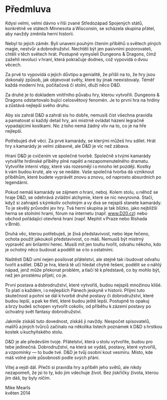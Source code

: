 # Předmluva
  
Kdysi velmi, velmi dávno v říši zvané Středozápad Spojených států, konkrétně ve státech Minnesota a Wisconsin, se scházela skupina přátel, aby navždy změnila herní historii.
  
Nebyl to jejich záměr. Byli unaveni pouhým čtením příběhů o světech plných magie, nestvůr a dobrodružství. Nechtěli být jen pasivními pozorovateli, chtěli v těch světech hrát. Postupně vymysleli Dungeons & Dragons, čímž zažehli revoluci v hraní, která pokračuje dodnes, což vypovídá o dvou věcech.
  
Za prvé to vypovídá o jejich důvtipu a genialitě, že přišli na to, že hry jsou dokonalý způsob, jak objevovat světy, které by jinak neexistovaly. Téměř každá moderní hra, počítačová či stolní, dluží něco D&D.
  
Za druhé je to dokladem vnitřního půvabu hry, kterou vytvořili. Dungeons & Dragons odstartovalo bující celosvětový fenomén. Je to první hra na hrdiny a zůstává nejlepší svého druhu.
  
Aby sis zahrál D&D a zahrál sis ho dobře, nemusíš číst všechna pravidla a pamatovat si každý detail hry, ani mistrně ovládat házení legračně vypadajícími kostkami. Nic z toho nemá žádný vliv na to, co je na hře nejlepší.
  
Potřebuješ dvě věci. Za prvé kamarády, se kterými můžeš hru sdílet. Hrát hry s kamarády je velmi zábavné, ale D&D je víc než zábava.
  
Hraní D&D je cvičením ve společné tvorbě. Společně s tvými kamarády vytváříte hrdinské příběhy plné napětí a nezapomenutelného dramatu. Vytvoříte interní vtipy, které vás rozesmějí i o mnoho let později. Kostky k vám budou kruté, ale vy se nedáte. Vaše společná tvorba dá vzniknout příběhům, které budete vyprávět znovu a znovu, od naprosto absurdních po legendární.
  
Pokud nemáš kamarády se zájmem o hraní, neboj. Kolem stolu, u něhož se hraje D&D, se odehrává zvláštní alchymie, které se nic nevyrovná. Stačí, když si zahraješ s kýmkoliv ochotným a vy dva se nejspíš stanete kamarády. To je skvělý průvodní jev hry. Tvá herní skupina je tak blízko, jako nejbližší herna se stolními hrami, fórum na internetu (např. www.D20.cz) nebo obchod pořádající otevřená hraní (např. Mephit v Praze nebo Rishada v Brně).
  
Druhá věc, kterou potřebuješ, je živá představivost, nebo lépe řečeno, ochota použít jakoukoli představivost, co máš. Nemusíš být mistrný vypravěč ani brilantní herec. Musíš mít jen touhu tvořit, odvahu někoho, kdo je ochotný něco budovat a podělit se o to s ostatními.
  
Naštěstí D&D umí nejen posilovat přátelství, ale stejně tak i budovat odvahu tvořit a sdílet. D&D je hra, která tě učí hledat chytré řešení, podělit se o náhlý nápad, jenž může překonat problém, a tlačí tě k představě, co by mohlo být, než jen prostému přijetí, co je.
  
První postava a dobrodružství, které vytvoříš, budou nejspíš množinou klišé. To platí o každém, i o nejlepších Pánech jeskyně v historii. Přijmi tuto skutečnost a pohni se dál k tvorbě druhé postavy či dobrodružství, které budou lepší, a pak ke třetí, které budou ještě lepší. Postupně to opakuj a brzy budeš schopen vytvořit cokoliv, od příběhu k zázemí postavy po úchvatný svět fantasy dobrodružství.
  
Jakmile získáš tuto dovednost, získáš ji navždy. Nespočet spisovatelů, malířů a jiných tvůrců začínalo na několika listech poznámek k D&D s hrstkou kostek u kuchyňského stolu.
  
D&D je ale především tvoje. Přátelství, která u stolu vytvoříte, budou pro tebe jedinečná. Dobrodružství, na která se vydáš, postavy, které vytvoříš, a vzpomínky — to bude tvé. D&D je tvůj osobní kout vesmíru. Místo, kde máš volné pole působnosti podle svých přání.
  
Vítej a vejdi dál. Přečti si pravidla hry a příběh jeho světů, ale nikdy nezapomeň, že jsi to ty, kdo jim vdechuje život. Bez jiskřičky života, kterou jim dáš, by byly ničím.
  
Mike Mearls  
květen 2014
